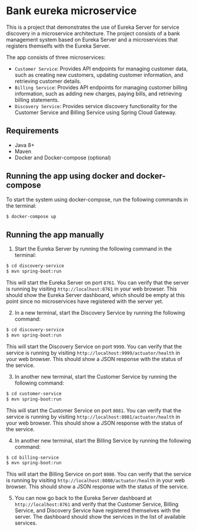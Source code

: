 # Bank eureka microservice

This is a project that demonstrates the use of Eureka Server for service discovery in a microservice architecture. The project consists of a bank management system based on Eureka Server and a microservices that registers themselfs with the Eureka Server.  

The app consists of three microservices:

- `Customer Service`: Provides API endpoints for managing customer data, such as creating new customers, updating customer information, and retrieving customer details.
- `Billing Service`: Provides API endpoints for managing customer billing information, such as adding new charges, paying bills, and retrieving billing statements.
- `Discovery Service`: Provides service discovery functionality for the Customer Service and Billing Service using Spring Cloud Gateway.

## Requirements

- Java 8+
- Maven
- Docker and Docker-compose (optional)

## Running the app using docker and docker-compose

To start the system using docker-compose, run the following commands in the terminal:
```sh
$ docker-compose up
```

## Running the app manually

1. Start the Eureka Server by running the following command in the terminal:

```sh
$ cd discovery-service
$ mvn spring-boot:run
```

This will start the Eureka Server on port `8761`. You can verify that the server is running by visiting `http://localhost:8761` in your web browser. This should show the Eureka Server dashboard, which should be empty at this point since no microservices have registered with the server yet.

2. In a new terminal, start the Discovery Service by running the following command:

```sh
$ cd discovery-service
$ mvn spring-boot:run
```

This will start the Discovery Service on port `9999`. You can verify that the service is running by visiting `http://localhost:9999/actuator/health` in your web browser. This should show a JSON response with the status of the service.

3. In another new terminal, start the Customer Service by running the following command:

```sh
$ cd customer-service
$ mvn spring-boot:run
```

This will start the Customer Service on port `8081`. You can verify that the service is running by visiting `http://localhost:8081/actuator/health` in your web browser. This should show a JSON response with the status of the service.

4. In another new terminal, start the Billing Service by running the following command:

```sh
$ cd billing-service
$ mvn spring-boot:run
```

This will start the Billing Service on port `8080`. You can verify that the service is running by visiting `http://localhost:8080/actuator/health` in your web browser. This should show a JSON response with the status of the service.

5. You can now go back to the Eureka Server dashboard at `http://localhost:8761` and verify that the Customer Service, Billing Service, and Discovery Service have registered themselves with the server. The dashboard should show the services in the list of available services.

